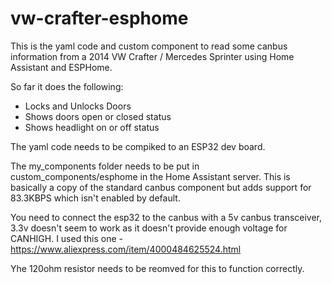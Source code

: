 # vw-crafter-esphome

This is the yaml code and custom component to read some canbus information from a 2014 VW Crafter / Mercedes Sprinter using Home Assistant and ESPHome.

So far it does the following:

* Locks and Unlocks Doors
* Shows doors open or closed status
* Shows headlight on or off status

The yaml code needs to be compiked to an ESP32 dev board.

The my_components folder needs to be put in custom_components/esphome in the Home Assistant server. This is basically a copy of the standard canbus component but adds support for 83.3KBPS which isn't enabled by default.

You need to connect the esp32 to the canbus with a 5v canbus transceiver, 3.3v doesn't seem to work as it doesn't provide enough voltage for CANHIGH. I used this one - https://www.aliexpress.com/item/4000484625524.html

Yhe 120ohm resistor needs to be reomved for this to function correctly. 
